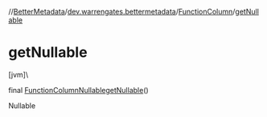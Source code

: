 //[BetterMetadata](../../../index.md)/[dev.warrengates.bettermetadata](../index.md)/[FunctionColumn](index.md)/[getNullable](get-nullable.md)

# getNullable

[jvm]\

final [FunctionColumnNullable](../-function-column-nullable/index.md)[getNullable](get-nullable.md)()

Nullable

